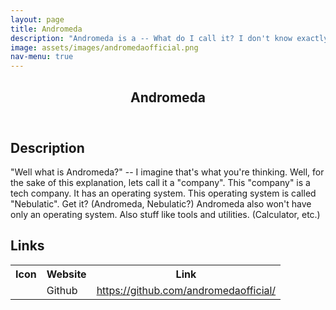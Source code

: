 ```yaml
---
layout: page
title: Andromeda
description: "Andromeda is a -- What do I call it? I don't know exactly yet. Right now Andromeda is a group of two people: SnurfTech (me) and gitventurer"
image: assets/images/andromedaofficial.png
nav-menu: true
---
```

<!-- Main -->
<div id="main" class="alt">

<!-- One -->
<section id="one">
	<div class="inner">
		<header class="major">
			<h1>Andromeda</h1>
		</header>

<!-- Content -->
<h2>Description</h2>

<p>"Well what is Andromeda?" -- I imagine that's what you're thinking. Well, for the sake of this explanation, lets call it a "company". This "company" is a tech company. It has an operating system. This operating system is called "Nebulatic". Get it? (Andromeda, Nebulatic?) Andromeda also won't have only an operating system. Also stuff like tools and utilities. (Calculator, etc.)</p>

<h2>Links</h2>

<table>
  <tr>
	<th rowspan="1">Icon</th>
    <th rowspan="1">Website</th>
    <th rowspan="1">Link</th>
  </tr>
  <tr>
	<td><span class="fab fa-github"></span></td>
    <td>Github</td>
    <td><a href="https://github.com/andromedaofficial/">https://github.com/andromedaofficial/</a></td>
  </tr>
</table>

</div>
</section>
